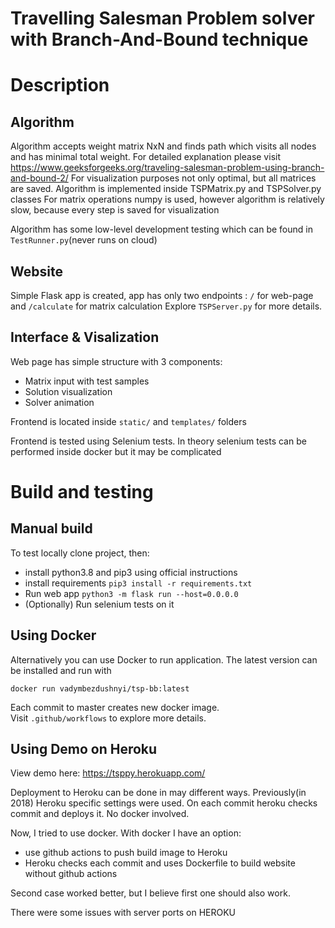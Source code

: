 # Travelling Salesman Problem solver with Branch-And-Bound technique

# Description
## Algorithm

Algorithm accepts weight matrix NxN and finds path which visits all nodes and has minimal total weight.
For detailed explanation please visit https://www.geeksforgeeks.org/traveling-salesman-problem-using-branch-and-bound-2/
For visualization purposes not only optimal, but all matrices are saved.
Algorithm is implemented inside TSPMatrix.py and TSPSolver.py classes 
For matrix operations numpy is used, however algorithm is relatively slow, because every step is saved for visualization

Algorithm has some low-level development testing which can be found in `TestRunner.py`(never runs on cloud)

## Website
Simple Flask app is created, app has only two endpoints : `/` for web-page and `/calculate` for matrix calculation
Explore `TSPServer.py` for more details.

## Interface & Visalization

Web page has simple structure with 3 components:
- Matrix input with test samples
- Solution visualization
- Solver animation

Frontend is located inside `static/` and `templates/` folders

Frontend is tested using Selenium tests.
In theory selenium tests can be performed inside docker but it may be complicated


# Build and testing
## Manual build

To test locally clone project, then:
- install python3.8 and pip3 using official instructions
- install requirements `pip3 install -r requirements.txt` 
- Run web app `python3 -m flask run --host=0.0.0.0`
- (Optionally) Run selenium tests on it

## Using Docker

Alternatively you can use Docker to run application.
The latest version can be installed and run with
```
docker run vadymbezdushnyi/tsp-bb:latest
```

Each commit to master creates new docker image.  
Visit `.github/workflows` to explore more details.  

## Using Demo on Heroku
View demo here: https://tsppy.herokuapp.com/

Deployment to Heroku can be done in may different ways.
Previously(in 2018) Heroku specific settings were used. On each commit heroku checks commit and deploys it. 
No docker involved.

Now, I tried to use docker.
With docker I have an option:
- use github actions to push build image to Heroku
- Heroku checks each commit and uses Dockerfile to build website without github actions

Second case worked better, but I believe first one should also work.

There were some issues with server ports on HEROKU